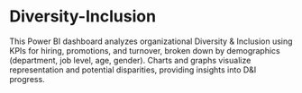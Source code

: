 # Diversity-Inclusion
This Power BI dashboard analyzes organizational Diversity &amp; Inclusion using KPIs for hiring, promotions, and turnover, broken down by demographics (department, job level, age, gender). Charts and graphs visualize representation and potential disparities, providing insights into D&amp;I progress.
